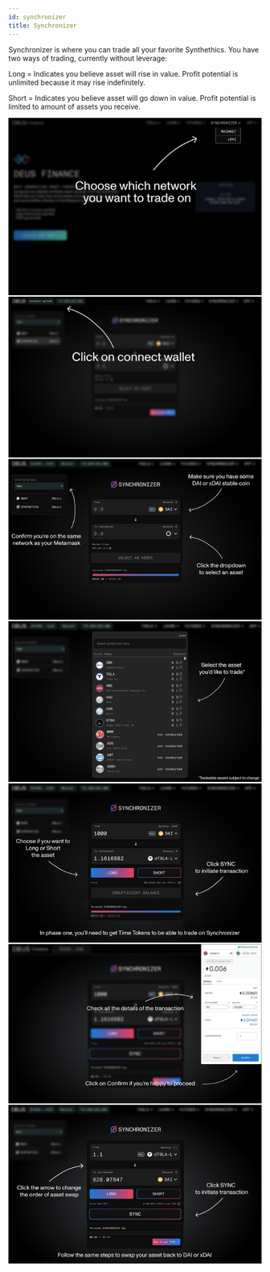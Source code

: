 ```yaml
---
id: synchronizer
title: Synchronizer
---
```


Synchronizer is where you can trade all your favorite Synthethics.
You have two ways of trading, currently without leverage:

Long = Indicates you believe asset will rise in value. Profit potential is unlimited because it may rise indefinitely.

Short = Indicates you believe asset will go down in value. Profit potential is limited to amount of assets you receive.

![img](../static/img/synch/1.png)
![img](../static/img/synch/2.png)
![img](../static/img/synch/3.png)
![img](../static/img/synch/4.png)
![img](../static/img/synch/5.png)
![img](../static/img/synch/6.png)
![img](../static/img/synch/7.png)


